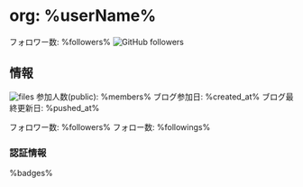 # org: %userName%
フォロワー数: %followers%
![GitHub followers](https://img.shields.io/github/followers/%userName%?style=social)
## 情報
 ![files](https://img.shields.io/github/directory-file-count/%userName%/_cposts)
参加人数(public): %members%
ブログ参加日: %created_at%
ブログ最終更新日: %pushed_at%

フォロワー数: %followers%
フォロー数: %followings%

### 認証情報
%badges%